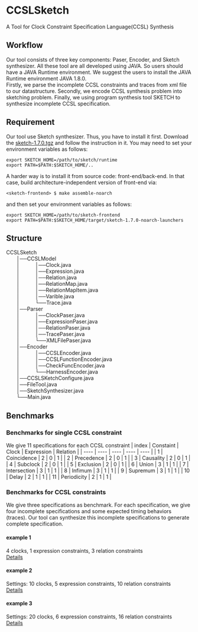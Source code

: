 # CCSLSketch
A Tool for Clock Constraint Specification Language(CCSL)  Synthesis 

## Workflow
Our tool consists of three key components: Paser, Encoder, and Sketch synthesizer. All these tool are all developed using JAVA. So users should have a JAVA Runtime environment. We suggest the users to install the JAVA Runtime environment JAVA 1.8.0.  
Firstly, we parse the incomplete CCSL constraints and traces from xml file to our datastructure.
Secondly, we encode CCSL synthesis problem into sketching problem.
Finally, we using program synthesis tool SKETCH to synthesize incomplete CCSL specification.

## Requirement
Our tool use Sketch synthesizer. Thus, you have to install it first. Download the [sketch-1.7.0.tgz](http://people.csail.mit.edu/jsjeon/adaptive-concretization/sketch-1.7.0.tgz) and follow the instruction in it. You may need to set your environment variables as follows:

    export SKETCH_HOME=/path/to/sketch/runtime
    export PATH=$PATH:$SKETCH_HOME/..
A harder way is to install it from source code: front-end/back-end. In that case, build architecture-independent version of front-end via:

    <sketch-frontend> $ make assemble-noarch
and then set your environment variables as follows:

    export SKETCH_HOME=/path/to/sketch-frontend
    export PATH=$PATH:$SKETCH_HOME/target/sketch-1.7.0-noarch-launchers

## Structure
CCSLSketch  
&emsp;&emsp;│──CCSLModel  
&emsp;&emsp;│&emsp;&emsp;&emsp;│──Clock.java  
&emsp;&emsp;│&emsp;&emsp;&emsp;│──Expression.java  
&emsp;&emsp;│&emsp;&emsp;&emsp;│──Relation.java  
&emsp;&emsp;│&emsp;&emsp;&emsp;│──RelationMap.java  
&emsp;&emsp;│&emsp;&emsp;&emsp;│──RelationMapItem.java  
&emsp;&emsp;│&emsp;&emsp;&emsp;│──Varible.java  
&emsp;&emsp;│&emsp;&emsp;&emsp;└──Trace.java  
&emsp;&emsp;│──Parser  
&emsp;&emsp;│&emsp;&emsp;&emsp;│──ClockPaser.java  
&emsp;&emsp;│&emsp;&emsp;&emsp;│──ExpressionPaser.java  
&emsp;&emsp;│&emsp;&emsp;&emsp;│──RelationPaser.java  
&emsp;&emsp;│&emsp;&emsp;&emsp;│──TracePaser.java  
&emsp;&emsp;│&emsp;&emsp;&emsp;└──XMLFilePaser.java  
&emsp;&emsp;│──Encoder  
&emsp;&emsp;│&emsp;&emsp;&emsp;│──CCSLEncoder.java  
&emsp;&emsp;│&emsp;&emsp;&emsp;│──CCSLFunctionEncoder.java  
&emsp;&emsp;│&emsp;&emsp;&emsp;│──CheckFuncEncoder.java  
&emsp;&emsp;│&emsp;&emsp;&emsp;└──HarnessEncoder.java  
&emsp;&emsp;│──CCSLSKetchConfigure.java  
&emsp;&emsp;│──FileTool.java  
&emsp;&emsp;│──SketchSynthesizer.java  
&emsp;&emsp;└──Main.java
   
## Benchmarks

### Benchmarks for single CCSL constraint
We give 11 specifications for each CCSL constraint
| index |   Constaint  | Clock | Expression | Relation |
| ----  |     ----     | ----  |    ----    |   ----   |
|   1   | Coincidence  |   2   |     0      |    1     |
|   2   | Precedence   |   2   |     0      |    1     |
|   3   | Causality    |   2   |     0      |    1     |
|   4   | Subclock     |   2   |     0      |    1     |
|   5   | Exclusion    |   2   |     0      |    1     |
|   6   | Union        |   3   |     1      |    1     |
|   7   | Intersection |   3   |     1      |    1     |
|   8   | Infimum      |   3   |     1      |    1     |
|   9   | Supremum     |   3   |     1      |    1     |
|  10   | Delay        |   2   |     1      |    1     |
|  11   | Periodicity  |   2   |     1      |    1     |

### Benchmarks for CCSL constraints 
We give three specifications as benchmark. For each specification, we give four incomplete specifications and some expected timing behaviors (traces). Our tool can synthesize this incomplete specifications to generate complete specification.
#### example 1
4 clocks, 1 expression constraints, 3 relation constraints  
[Details](https://github.com/HMHelloWorld/CCSLSketch/blob/master/example/benchmark1/Readme.md)  

#### example 2
Settings: 10 clocks, 5 expression constraints, 10 relation constraints  
[Details](https://github.com/HMHelloWorld/CCSLSketch/blob/master/example/benchmark2/Readme.md)  
#### example 3
Settings: 20 clocks, 6 expression constraints, 16 relation constraints  
[Details](https://github.com/HMHelloWorld/CCSLSketch/blob/master/example/benchmark3/Readme.md)  

